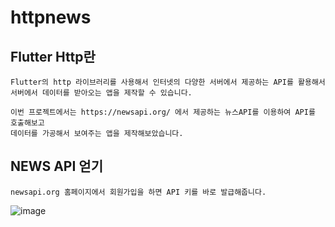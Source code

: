 # httpnews

## Flutter Http란
```
Flutter의 http 라이브러리를 사용해서 인터넷의 다양한 서버에서 제공하는 API를 활용해서
서버에서 데이터를 받아오는 앱을 제작할 수 있습니다.

이번 프로젝트에서는 https://newsapi.org/ 에서 제공하는 뉴스API를 이용하여 API를 호출해보고
데이터를 가공해서 보여주는 앱을 제작해보았습니다.
```

## NEWS API 얻기
```
newsapi.org 홈페이지에서 회원가입을 하면 API 키를 바로 발급해줍니다.
```
![image](https://user-images.githubusercontent.com/58906858/212847304-8368567d-8bc5-4a62-815a-c579715cad28.png)
